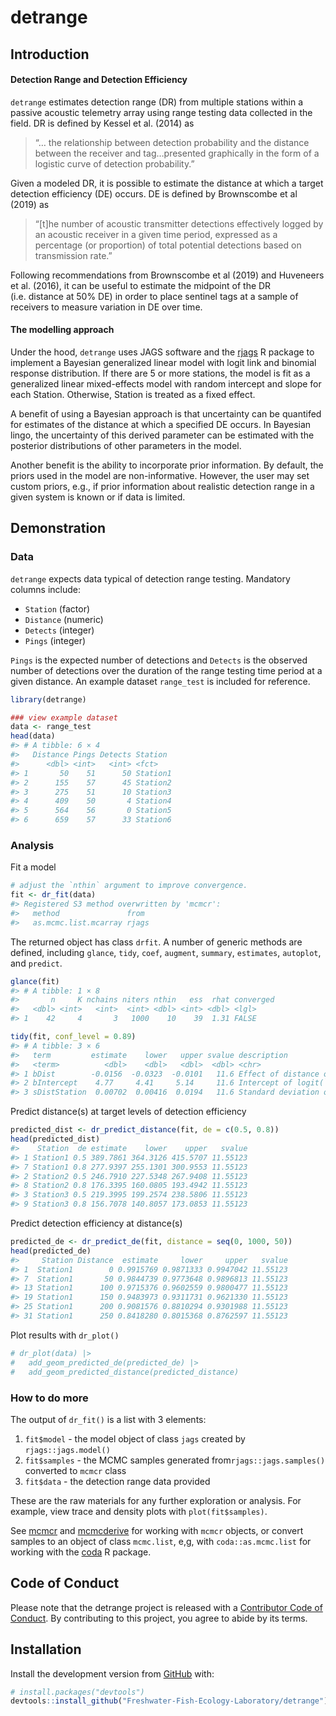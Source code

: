 
<!-- README.md is generated from README.Rmd. Please edit that file -->

# detrange

## Introduction

#### Detection Range and Detection Efficiency

`detrange` estimates detection range (DR) from multiple stations within
a passive acoustic telemetry array using range testing data collected in
the field. DR is defined by Kessel et al. (2014) as

> “… the relationship between detection probability and the distance
> between the receiver and tag…presented graphically in the form of a
> logistic curve of detection probability.”

Given a modeled DR, it is possible to estimate the distance at which a
target detection efficiency (DE) occurs. DE is defined by Brownscombe et
al (2019) as

> “\[t\]he number of acoustic transmitter detections effectively logged
> by an acoustic receiver in a given time period, expressed as a
> percentage (or proportion) of total potential detections based on
> transmission rate.”

Following recommendations from Brownscombe et al (2019) and Huveneers et
al. (2016), it can be useful to estimate the midpoint of the DR
(i.e. distance at 50% DE) in order to place sentinel tags at a sample of
receivers to measure variation in DE over time.

#### The modelling approach

Under the hood, `detrange` uses JAGS software and the
[rjags](https://cran.r-project.org/web/packages/rjags/rjags.pdf) R
package to implement a Bayesian generalized linear model with logit link
and binomial response distribution. If there are 5 or more stations, the
model is fit as a generalized linear mixed-effects model with random
intercept and slope for each Station. Otherwise, Station is treated as a
fixed effect.

A benefit of using a Bayesian approach is that uncertainty can be
quantifed for estimates of the distance at which a specified DE occurs.
In Bayesian lingo, the uncertainty of this derived parameter can be
estimated with the posterior distributions of other parameters in the
model.

Another benefit is the ability to incorporate prior information. By
default, the priors used in the model are non-informative. However, the
user may set custom priors, e.g., if prior information about realistic
detection range in a given system is known or if data is limited.

## Demonstration

### Data

`detrange` expects data typical of detection range testing. Mandatory
columns include:

-   `Station` (factor)  
-   `Distance` (numeric)  
-   `Detects` (integer)  
-   `Pings` (integer)

`Pings` is the expected number of detections and `Detects` is the
observed number of detections over the duration of the range testing
time period at a given distance. An example dataset `range_test` is
included for reference.

``` r
library(detrange)

### view example dataset
data <- range_test
head(data)
#> # A tibble: 6 × 4
#>   Distance Pings Detects Station 
#>      <dbl> <int>   <int> <fct>   
#> 1       50    51      50 Station1
#> 2      155    57      45 Station2
#> 3      275    51      10 Station3
#> 4      409    50       4 Station4
#> 5      564    56       0 Station5
#> 6      659    57      33 Station6
```

### Analysis

Fit a model

``` r
# adjust the `nthin` argument to improve convergence.
fit <- dr_fit(data)
#> Registered S3 method overwritten by 'mcmcr':
#>   method               from 
#>   as.mcmc.list.mcarray rjags
```

The returned object has class `drfit`. A number of generic methods are
defined, including `glance`, `tidy`, `coef`, `augment`, `summary`,
`estimates`, `autoplot`, and `predict`.

``` r
glance(fit)
#> # A tibble: 1 × 8
#>       n     K nchains niters nthin   ess  rhat converged
#>   <dbl> <int>   <int>  <int> <dbl> <int> <dbl> <lgl>    
#> 1    42     4       3   1000    10    39  1.31 FALSE
```

``` r
tidy(fit, conf_level = 0.89)
#> # A tibble: 3 × 6
#>   term         estimate    lower   upper svalue description                     
#>   <term>          <dbl>    <dbl>   <dbl>  <dbl> <chr>                           
#> 1 bDist        -0.0156  -0.0323  -0.0101   11.6 Effect of distance on logit(`eD…
#> 2 bIntercept    4.77     4.41     5.14     11.6 Intercept of logit(`eDetects`)  
#> 3 sDistStation  0.00702  0.00416  0.0194   11.6 Standard deviation of `bDistSta…
```

Predict distance(s) at target levels of detection efficiency

``` r
predicted_dist <- dr_predict_distance(fit, de = c(0.5, 0.8))
head(predicted_dist)
#>    Station  de estimate    lower    upper   svalue
#> 1 Station1 0.5 389.7861 364.3126 415.5707 11.55123
#> 7 Station1 0.8 277.9397 255.1301 300.9553 11.55123
#> 2 Station2 0.5 246.7910 227.5348 267.9408 11.55123
#> 8 Station2 0.8 176.3395 160.0805 193.4942 11.55123
#> 3 Station3 0.5 219.3995 199.2574 238.5806 11.55123
#> 9 Station3 0.8 156.7078 140.8057 173.0853 11.55123
```

Predict detection efficiency at distance(s)

``` r
predicted_de <- dr_predict_de(fit, distance = seq(0, 1000, 50)) 
head(predicted_de)
#>     Station Distance  estimate     lower     upper   svalue
#> 1  Station1        0 0.9915769 0.9871333 0.9947042 11.55123
#> 7  Station1       50 0.9844739 0.9773648 0.9896813 11.55123
#> 13 Station1      100 0.9715376 0.9602559 0.9800477 11.55123
#> 19 Station1      150 0.9483973 0.9311731 0.9621330 11.55123
#> 25 Station1      200 0.9081576 0.8810294 0.9301988 11.55123
#> 31 Station1      250 0.8418280 0.8015368 0.8762597 11.55123
```

Plot results with `dr_plot()`

``` r
# dr_plot(data) |>
#   add_geom_predicted_de(predicted_de) |>
#   add_geom_predicted_distance(predicted_distance)
```

### How to do more

The output of `dr_fit()` is a list with 3 elements:  
1. `fit$model` - the model object of class `jags` created by
`rjags::jags.model()`  
1. `fit$samples` - the MCMC samples generated
from`rjags::jags.samples()` converted to `mcmcr` class  
1. `fit$data` - the detection range data provided

These are the raw materials for any further exploration or analysis. For
example, view trace and density plots with `plot(fit$samples)`.

See [mcmcr](https://github.com/poissonconsulting/mcmcr) and
[mcmcderive](https://github.com/poissonconsulting/mcmcderive) for
working with `mcmcr` objects, or convert samples to an object of class
`mcmc.list`, e,g, with `coda::as.mcmc.list` for working with the
[coda](https://github.com/cran/coda) R package.

## Code of Conduct

Please note that the detrange project is released with a [Contributor
Code of
Conduct](https://contributor-covenant.org/version/2/0/CODE_OF_CONDUCT.html).
By contributing to this project, you agree to abide by its terms.

## Installation

Install the development version from [GitHub](https://github.com/) with:

``` r
# install.packages("devtools")
devtools::install_github("Freshwater-Fish-Ecology-Laboratory/detrange")
```
